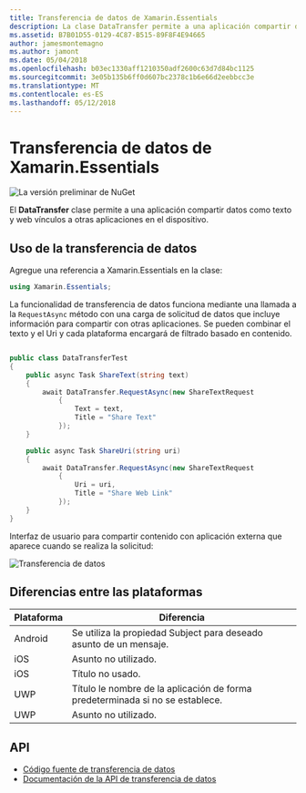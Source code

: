 ```yaml
---
title: Transferencia de datos de Xamarin.Essentials
description: La clase DataTransfer permite a una aplicación compartir datos como texto y web vínculos a otras aplicaciones en el dispositivo.
ms.assetid: B7B01D55-0129-4C87-B515-89F8F4E94665
author: jamesmontemagno
ms.author: jamont
ms.date: 05/04/2018
ms.openlocfilehash: b03ec1330aff1210350adf2600c63d7d84bc1125
ms.sourcegitcommit: 3e05b135b6ff0d607bc2378c1b6e66d2eebbcc3e
ms.translationtype: MT
ms.contentlocale: es-ES
ms.lasthandoff: 05/12/2018
---
```

# <a name="xamarinessentials-data-transfer"></a>Transferencia de datos de Xamarin.Essentials

![La versión preliminar de NuGet](~/media/shared/pre-release.png)

El **DataTransfer** clase permite a una aplicación compartir datos como texto y web vínculos a otras aplicaciones en el dispositivo.

## <a name="using-data-transfer"></a>Uso de la transferencia de datos

Agregue una referencia a Xamarin.Essentials en la clase:

```csharp
using Xamarin.Essentials;
```

La funcionalidad de transferencia de datos funciona mediante una llamada a la `RequestAsync` método con una carga de solicitud de datos que incluye información para compartir con otras aplicaciones. Se pueden combinar el texto y el Uri y cada plataforma encargará de filtrado basado en contenido.

```csharp

public class DataTransferTest
{
    public async Task ShareText(string text)
    {
        await DataTransfer.RequestAsync(new ShareTextRequest
            {
                Text = text,
                Title = "Share Text"
            });
    }

    public async Task ShareUri(string uri)
    {
        await DataTransfer.RequestAsync(new ShareTextRequest
            {
                Uri = uri,
                Title = "Share Web Link"
            });
    }
}
```

Interfaz de usuario para compartir contenido con aplicación externa que aparece cuando se realiza la solicitud:

![Transferencia de datos](data-transfer-images/data-transfer.png)

## <a name="platform-differences"></a>Diferencias entre las plataformas

| Plataforma | Diferencia |
| --- | --- |
| Android | Se utiliza la propiedad Subject para deseado asunto de un mensaje. |
| iOS | Asunto no utilizado. |
| iOS | Título no usado. |
| UWP | Título le nombre de la aplicación de forma predeterminada si no se establece. |
| UWP | Asunto no utilizado. |

## <a name="api"></a>API

- [Código fuente de transferencia de datos](https://github.com/xamarin/Essentials/tree/master/Xamarin.Essentials/DataTransfer)
- [Documentación de la API de transferencia de datos](xref:Xamarin.Essentials.DataTransfer)
